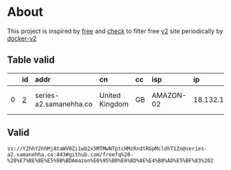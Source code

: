 
# About

This project is inspired by [free](https://github.com/freefq/free) and [check](https://github.com/yeahwu/check) to filter free [v2](https://github.com/v2fly/v2ray-core) site periodically by [docker-v2](https://hub.docker.com/r/v2ray/official)

    

## Table valid
|    | id                 | addr                   | cn             | cc   | isp       | ip             | chatgpt          |
|---:|:-------------------|:-----------------------|:---------------|:-----|:----------|:---------------|:-----------------|
|  0 | [2](config/2.json) | series-a2.samanehha.co | United Kingdom | GB   | AMAZON-02 | 18.132.198.231 | Yes (Region: GB) |

## Valid
```
ss://Y2hhY2hhMjAtaWV0Zi1wb2x5MTMwNTptcHMzRndtRGpMcldhT1Zn@series-a2.samanehha.co:443#github.com/freefq%20-%20%E7%BE%8E%E5%9B%BDAmazon%E6%95%B0%E6%8D%AE%E4%B8%AD%E5%BF%83%202
```

